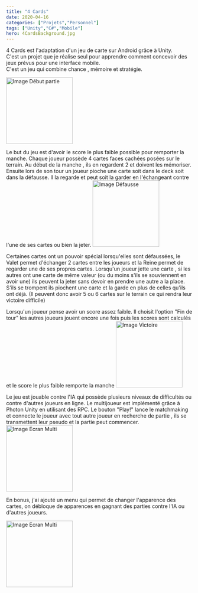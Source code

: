 ```yaml
---
title: "4 Cards"
date: 2020-04-16
categories: ["Projets","Personnel"]
tags: ["Unity","C#","Mobile"]
hero: 4CardsBackground.jpg
---
```


<style type='text/css'>
.customImg {width: 180px !important; heigth=180px !important}
</style>

4 Cards est l'adaptation d'un jeu de carte sur Android grâce à Unity.</br>
C'est un projet que je réalise seul pour apprendre comment concevoir des jeux prévus pour une interface mobile.</br>
C'est un jeu qui combine chance , mémoire et stratégie.
<!--more-->
<img class="customImg" alt="Image Début partie" src="https://i.ibb.co/SnyhsL6/Draw-Phase.png">

Le but du jeu est d'avoir le score le plus faible possible pour remporter la manche. Chaque joueur possède 4 cartes faces
cachées posées sur le terrain. Au début de la manche , ils en regardent 2 et doivent les mémoriser.
Ensuite lors de son tour un joueur pioche une carte soit dans le deck soit dans la défausse. Il la regarde et peut soit la garder en l'échangeant contre l'une de ses cartes ou bien la jeter.
<img class="customImg" alt="Image Défausse" src="https://i.ibb.co/WpMdQ7m/Defausse-Phase.png">

Certaines cartes ont un pouvoir spécial lorsqu'elles sont défaussées, le Valet permet d'échanger 2 cartes entre les joueurs et la Reine permet de regarder une de ses propres cartes.
Lorsqu'un joueur jette une carte , si les autres ont une carte de même valeur (ou du moins s'ils se souviennent
en avoir une) ils peuvent la jeter sans devoir en prendre une autre a la place. S'ils se trompent ils piochent une carte et la garde en plus de celles qu'ils ont déjà. (Il peuvent donc avoir 5 ou 6 cartes sur le terrain ce qui rendra leur victoire difficile)

Lorsqu'un joueur pense avoir un score assez faible. Il choisit l'option "Fin de tour" les autres joueurs jouent encore une fois puis les scores sont calculés et le score le plus faible remporte la manche
<img class="customImg" alt="Image Victoire" src="https://i.ibb.co/CvBhZWW/Won-Screen.png">

Le jeu est jouable contre l'IA qui possède plusieurs niveaux de difficultés ou contre d'autres joueurs en ligne.
Le multijoueur est implémenté grâce à Photon Unity en utilisant des RPC. Le bouton "Play!" lance le matchmaking et connecte le joueur avec tout autre joueur en recherche de partie , ils se transmettent leur pseudo et la partie peut commencer.
<img class="customImg" alt="Image Ecran Multi" src="https://i.ibb.co/VJswSP7/Menu-Multi.png">

En bonus, j'ai ajouté un menu qui permet de changer l'apparence des cartes, on débloque de apparences en gagnant des parties contre l'IA ou d'autres joueurs.

<img class="customImg" alt="Image Ecran Multi" src="https://i.ibb.co/Ctrgs5c/Card-Select.png">
